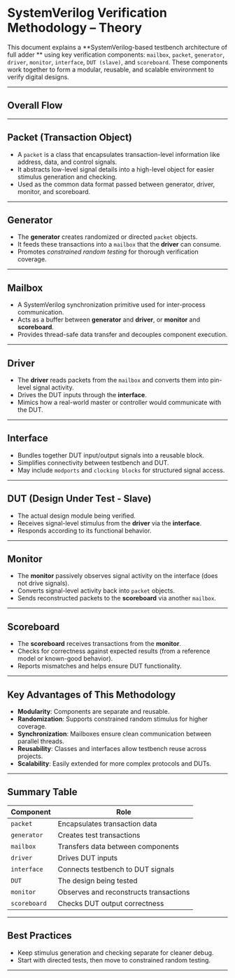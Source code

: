 #  SystemVerilog Verification Methodology – Theory

This document explains a **SystemVerilog-based testbench architecture of full adder ** using key verification components: `mailbox`, `packet`, `generator`, `driver`, `monitor`, `interface`, `DUT (slave)`, and `scoreboard`. These components work together to form a modular, reusable, and scalable environment to verify digital designs.

---

## Overall Flow

---

## Packet (Transaction Object)

- A `packet` is a class that encapsulates transaction-level information like address, data, and control signals.
- It abstracts low-level signal details into a high-level object for easier stimulus generation and checking.
- Used as the common data format passed between generator, driver, monitor, and scoreboard.

---

##  Generator

- The **generator** creates randomized or directed `packet` objects.
- It feeds these transactions into a `mailbox` that the **driver** can consume.
- Promotes *constrained random testing* for thorough verification coverage.

---

##  Mailbox

- A SystemVerilog synchronization primitive used for inter-process communication.
- Acts as a buffer between **generator** and **driver**, or **monitor** and **scoreboard**.
- Provides thread-safe data transfer and decouples component execution.

---

##  Driver

- The **driver** reads packets from the `mailbox` and converts them into pin-level signal activity.
- Drives the DUT inputs through the **interface**.
- Mimics how a real-world master or controller would communicate with the DUT.

---

##  Interface

- Bundles together DUT input/output signals into a reusable block.
- Simplifies connectivity between testbench and DUT.
- May include `modports` and `clocking blocks` for structured signal access.

---

##  DUT (Design Under Test - Slave)

- The actual design module being verified.
- Receives signal-level stimulus from the **driver** via the **interface**.
- Responds according to its functional behavior.

---

##  Monitor

- The **monitor** passively observes signal activity on the interface (does not drive signals).
- Converts signal-level activity back into `packet` objects.
- Sends reconstructed packets to the **scoreboard** via another `mailbox`.

---

##  Scoreboard

- The **scoreboard** receives transactions from the **monitor**.
- Checks for correctness against expected results (from a reference model or known-good behavior).
- Reports mismatches and helps ensure DUT functionality.

---

##  Key Advantages of This Methodology

- **Modularity**: Components are separate and reusable.
- **Randomization**: Supports constrained random stimulus for higher coverage.
- **Synchronization**: Mailboxes ensure clean communication between parallel threads.
- **Reusability**: Classes and interfaces allow testbench reuse across projects.
- **Scalability**: Easily extended for more complex protocols and DUTs.

---

##  Summary Table

| Component   | Role                                   |
|-------------|----------------------------------------|
| `packet`    | Encapsulates transaction data          |
| `generator` | Creates test transactions              |
| `mailbox`   | Transfers data between components      |
| `driver`    | Drives DUT inputs                      |
| `interface` | Connects testbench to DUT signals      |
| `DUT`       | The design being tested                |
| `monitor`   | Observes and reconstructs transactions |
| `scoreboard`| Checks DUT output correctness          |

---

##  Best Practices

- Keep stimulus generation and checking separate for cleaner debug.
- Start with directed tests, then move to constrained random testing.


---


